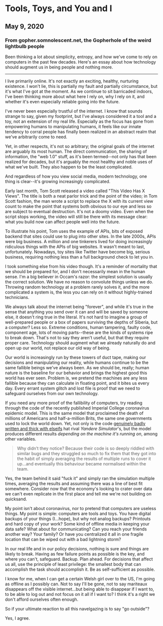 # Tools, Toys, and You and I
## May 9, 2020
### From gopher.somnolescent.net, the Gopherhole of the weird lightbulb people
Been thinking a lot about simplicity, entropy, and how we've come to rely on
computers in the past few decades. Here's an essay about how technology
should augment us in being people and nothing more.

---

I live primarily online. It's not exactly an exciting, healthy, nurturing
existence. I won't lie, this is partially my fault and partially
circumstance, but it's what I've got at the moment. As we continue to sit
barricaded indoors, I've been thinking more about what here I rely on, why I
rely on it, and whether it's even especially reliable going into the future.

I've never been especially trustful of the internet. I know that sounds
strange to say, given my footprint, but I've always considered it a tool and
a toy, not an extension of my real life. Especially as the focus has gone
from empowering humans to manipulating humans, it feels like our innate
tendency to corral people has finally been realized in an abstract realm that
we've arbitrarily come to need.

Yet, in other respects, it's not so arbitrary; the original goals of the
internet are arguably its most human. The direct communication, the sharing
of information, the "web 1.0" stuff, as it's been termed--not only has that
been realized for decades, but it's arguably the most healthy and noble uses
of what we've built. They also happen to be the least complicated.

And regardless of how you view social media, modern technology, one thing is
clear--it's growing increasingly complicated.

Early last month, Tom Scott released a video called "This Video Has X Views".
The title is both a neat parlor trick and the point of the video; in Tom
Scott fashion, the man wrote a script to replace the X with its current view
count to make the point that systems both obvious to our eye and less so are
subject to eventual destruction. It's not a doomy video. Even when the script
stops working, the video will still be there with its message clear: what you
build now can affect people well into the future.

To illustrate his point, Tom uses the example of APIs, bits of exposed
backend that sites could use to plug into other sites. In the late 2000s,
APIs were big business. A million and one tinkerers lived for doing
increasingly ridiculous things with the APIs of big websites. It wasn't meant
to last, unfortunately. Nowadays, toy sites like Twitter have become big,
serious business, requiring nothing less than a full background check to let
you in.

I took something else from his video though. It's a reminder of mortality
that we should be prepared for, and I don't necessarily mean in the human
sense. I'm a big believer in Occam's razor: the simplest solution is usually
the correct solution. We have no reason to convolute things unless we do.
Throwing random technology at a problem rarely solves it, and the more
complicated a system is, the less you can rely on it without highly-trained
technicians.

We always talk about the internet being "forever", and while it's true in the
sense that anything you send over it can and will be saved by someone else,
it doesn't ring true in the literal. It's not hard to imagine a group of
well-prepared people or a box of papers surviving the depths of Siberia, but
a computer? Less so. Extreme conditions, human tampering, faulty code,
component age, lots of moving parts--these are the kinds of systems ripe to
break down. That's not to say they aren't useful, but that they require
proper care. Technology should augment what we already naturally do and open
up our world, not replace our old way of being.

Our world is increasingly run by these towers of duct tape, making our
decisions and manipulating our reality, while humans continue to be the same
fallible beings we've always been. As we should be, really; human nature is
the baseline for our behavior and brings the highest good this world has ever
seen. Problem is, we pretend the machines are any less fallible because they
can calculate in floating point, and it bites us every day. Every errant
system glitch and lost file is proof that we need to safeguard ourselves from
our own technology.

If you need any more proof of the fallibility of computers, try reading
through the code of the recently published Imperial College coronavirus
epidemic model. This is the same model that proclaimed the death of millions
of Americans and half-a-million Brits, the same one governments used to lock
the world down. Yet, not only is the code [genuinely badly written and thick
with elseifs](https://github.com/mrc-ide/covid-sim/blob/master/src/CovidSim.cpp)
hat rival *Yandere Simulator*'s, but the model produces different results
*depending on the machine it's running on*, among other variables.

> Why didn’t they notice? Because their code is so deeply riddled with
> similar bugs and they struggled so much to fix them that they got into
> the habit of simply averaging the results of multiple runs to cover it
> up...and eventually this behaviour became normalised within the team.

Yes, the team behind it said "fuck it" and simply ran the simulation
multiple times, averaging the results and assuming there was a line of best
fit somewhere. Consider now that the economy's looking to crater over data
we can't even replicate in the first place and tell me we're not building on
quicksand.

My point isn't about coronavirus, nor to pretend that computers are useless
things. My point is simple: computers are tools and toys. You have digital
backups of your things (I...hope), but why not analog backups? Printouts and
hard copy of your work? Some kind of offline media in keeping your data
safe? What about for communicating? Can you reach your friends another way?
Your family? Or have you centralized it all in one fragile location that can
be wiped out with a bad lightning storm?

In our real life and in our policy decisions, nothing is sure and things are
likely to break. Having as few failure points as possible is the key, and
where you can't, safeguard. Backup. Plan ahead. For decisions that affect us
all, use the principle of least privilege: the smallest body that can
accomplish the task should accomplish it. Be as self-sufficient as possible.

I know for me, when I can get a certain Welsh girl over to the US, I'm going
as offline as I possibly can. Not to say I'll be gone, not to say mariteaux
disappears off the visible internet...but being able to disappear if I want
to, to be able to log out and not focus on it all if I want to? I think it's
a right we don't afford ourselves often enough.

So if your ultimate reaction to all this navelgazing is to say "go outside"?

Yes, I agree.